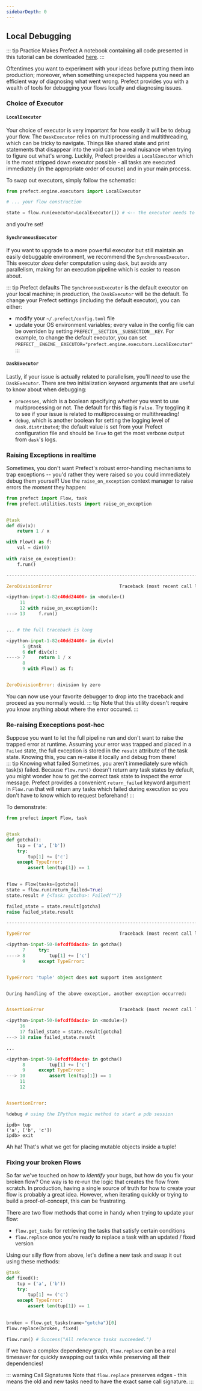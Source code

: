 ```yaml
---
sidebarDepth: 0
---
```


## Local Debugging

::: tip Practice Makes Prefect
A notebook containing all code presented in this tutorial can be downloaded [here](/notebooks/local-debugging.ipynb).
:::

Oftentimes you want to experiment with your ideas before putting them into production; moreover, when something unexpected happens you need an efficient way of diagnosing what went wrong.  Prefect provides you with a wealth of tools for debugging your flows locally and diagnosing issues.

### Choice of Executor

#### `LocalExecutor` 
Your choice of executor is very important for how easily it will be to debug your flow.  The `DaskExecutor` relies on multiprocessing and multithreading, which can be tricky to navigate.  Things like shared state and print statements that disappear into the void can be a real nuisance when trying to figure out what's wrong.  Luckily, Prefect provides a `LocalExecutor` which is the most stripped down executor possible - all tasks are executed immediately (in the appropriate order of course) and in your main process.

To swap out executors, simply follow the schematic:
```python
from prefect.engine.executors import LocalExecutor

# ... your flow construction

state = flow.run(executor=LocalExecutor()) # <-- the executor needs to be initialized
```
and you're set! 

#### `SynchronousExecutor`
If you want to upgrade to a more powerful executor but still maintain an easily debuggable environment, we recommend the `SynchronousExecutor`.  This executor _does_ defer computation using `dask`, but avoids any parallelism, making for an execution pipeline which is easier to reason about.

::: tip Prefect defaults
The `SynchronousExecutor` is the default executor on your local machine; in production, the `DaskExecutor` will be the default. To change your Prefect settings (including the default executor), you can either:
- modify your `~/.prefect/config.toml` file
- update your OS environment variables; every value in the config file can be overriden by setting `PREFECT__SECTION__SUBSECTION__KEY`.  For example, to change the default executor, you can set `PREFECT__ENGINE__EXECUTOR="prefect.engine.executors.LocalExecutor"`
:::
#### `DaskExecutor`

Lastly, if your issue is actually related to parallelism, you'll _need_ to use the `DaskExecutor`.  There are two initialization keyword arguments that are useful to know about when debugging:
- `processes`, which is a boolean specifying whether you want to use multiprocessing or not.  The default for this flag is `False`.  Try toggling it to see if your issue is related to multiprocessing or multithreading!
- `debug`, which is another boolean for setting the logging level of `dask.distributed`; the default value is set from your Prefect configuration file and should be `True` to get the most verbose output from `dask`'s logs.


### Raising Exceptions in realtime

Sometimes, you don't want Prefect's robust error-handling mechanisms to trap exceptions -- you'd rather they were raised so you could immediately debug them yourself! Use the `raise_on_exception` context manager to raise errors the _moment_ they happen:


```python
from prefect import Flow, task
from prefect.utilities.tests import raise_on_exception


@task
def div(x):
    return 1 / x

with Flow() as f:
    val = div(0)
    
with raise_on_exception():
    f.run()

---------------------------------------------------------------------------

ZeroDivisionError                         Traceback (most recent call last)

<ipython-input-1-82c40dd24406> in <module>()
     11 
     12 with raise_on_exception():
---> 13     f.run()


... # the full traceback is long

<ipython-input-1-82c40dd24406> in div(x)
      5 @task
      6 def div(x):
----> 7     return 1 / x
      8 
      9 with Flow() as f:


ZeroDivisionError: division by zero
```

You can now use your favorite debugger to drop into the traceback and proceed as you normally would. 
::: tip
Note that this utility doesn't require you know anything about where the error occured.
:::

### Re-raising Execeptions post-hoc

Suppose you want to let the full pipeline run and don't want to raise the trapped error at runtime.  Assuming your error was trapped and placed in a `Failed` state, the full exception is stored in the `result` attribute of the task state.  Knowing this, you can re-raise it locally and debug from there!  
::: tip Knowing what failed
Sometimes, you aren't immediately sure which task(s) failed.  Because `flow.run()` doesn't return any task states by default, you might wonder how to get the correct task state to inspect the error message.  Prefect provides a convenient `return_failed` keyword argument in `Flow.run` that will return any tasks which failed during execution so you don't have to know which to request beforehand!
:::

To demonstrate:


```python
from prefect import Flow, task


@task
def gotcha():
    tup = ('a', ['b'])
    try:
        tup[1] += ['c']
    except TypeError:
        assert len(tup[1]) == 1
        

flow = Flow(tasks=[gotcha])
state = flow.run(return_failed=True)
state.result # {<Task: gotcha>: Failed("")}

failed_state = state.result[gotcha]
raise failed_state.result

---------------------------------------------------------------------------

TypeError                                 Traceback (most recent call last)

<ipython-input-50-8efcdf8dacda> in gotcha()
      7     try:
----> 8         tup[1] += ['c']
      9     except TypeError:


TypeError: 'tuple' object does not support item assignment


During handling of the above exception, another exception occurred:


AssertionError                            Traceback (most recent call last)

<ipython-input-50-8efcdf8dacda> in <module>()
     16 
     17 failed_state = state.result[gotcha]
---> 18 raise failed_state.result

...

<ipython-input-50-8efcdf8dacda> in gotcha()
      8         tup[1] += ['c']
      9     except TypeError:
---> 10         assert len(tup[1]) == 1
     11 
     12 


AssertionError: 

%debug # using the IPython magic method to start a pdb session
```
    ipdb> tup
    ('a', ['b', 'c'])
    ipdb> exit


Ah ha! That's what we get for placing mutable objects inside a tuple!

### Fixing your broken Flows

So far we've touched on how to _identify_ your bugs, but how do you fix your broken flow?  One way is to re-run the logic that creates the flow from scratch.  In production, having a single source of truth for how to create your flow is probably a great idea.  However, when iterating quickly or trying to build a proof-of-concept, this can be frustrating.

There are two flow methods that come in handy when trying to update your flow:
- `flow.get_tasks` for retrieving the tasks that satisfy certain conditions
- `flow.replace` once you're ready to replace a task with an updated / fixed version

Using our silly flow from above, let's define a new task and swap it out using these methods:


```python
@task
def fixed():
    tup = ('a', ('b'))
    try:
        tup[1] += ('c')
    except TypeError:
        assert len(tup[1]) == 1
        
        
broken = flow.get_tasks(name="gotcha")[0]
flow.replace(broken, fixed)

flow.run() # Success("All reference tasks succeeded.")
```

If we have a complex dependency graph, `flow.replace` can be a real timesaver for quickly swapping out tasks while preserving all their dependencies!

::: warning Call Signatures
Note that `flow.replace` preserves edges - this means the old and new tasks need to have the exact same call signature.
:::
